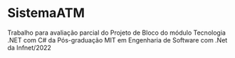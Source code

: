 # SistemaATM
Trabalho para avaliação parcial do Projeto de Bloco do módulo Tecnologia .NET com C# da Pós-graduação MIT em Engenharia de Software com .Net da Infnet/2022
